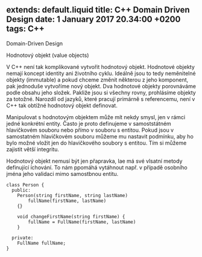 extends: default.liquid
title: C++ Domain Driven Design
date: 1 January 2017 20.34:00 +0200
tags: C++
---

Domain-Driven Design

Hodnotový objekt (value objects)

V C++ není tak komplikované vytvořit hodnotový objekt. Hodnotové objekty nemají
koncept identity ani životního cyklu. Ideálně jsou to tedy neměnitelné objekty (immutable) a pokud chceme změnit některou z jeho komponent, pak jednoduše vytvoříme nový objekt. Dva hodnotové objekty porovnáváme podle obsahu jeho složek. Pakliže jsou si všechny rovny, prohlásíme objekty za totožné.
Narozdíl od jazyků, které pracují primárně s referencemu, není v C++ tak obtížné hodnotový objekt definovat.

Manipulovat s hodnotovým objektem může mít nekdy smysl, jen v rámci jedné 
konkrétní entity. Často je proto definujeme v samoststátném hlavičkovém souboru
nebo přímo v souboru s entitou. Pokud jsou v samostatném hlavičkovém souboru
můžeme mu nastavit podmínku, aby ho bylo možné vložit jen do hlavičkového soubory s entitou. Tím si můžeme zajistit větší integritu.

Hodnotový objekt nemusí být jen přapravka, lae má své vlsatní metody definující íchování. To nám ppomáhá vytáhnout např. v případě osobního jména
jeho validaci mimo samostbnou entitu.
    
    class Person {
      public:
        Person(string firstName, string lastName) 
            fullName(firstName, lastName)
        {}

        void changeFirstName(string firstName) {
            fullName = FullName(firstName, lastName) 
        }

      private:
        FullName fullName; 
    }
